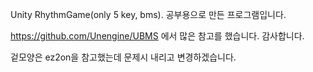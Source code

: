 Unity RhythmGame(only 5 key, bms).
공부용으로 만든 프로그램입니다.

https://github.com/Unengine/UBMS  에서 많은 참고를 했습니다. 감사합니다.

겉모양은 ez2on을 참고했는데 문제시 내리고 변경하겠습니다.
